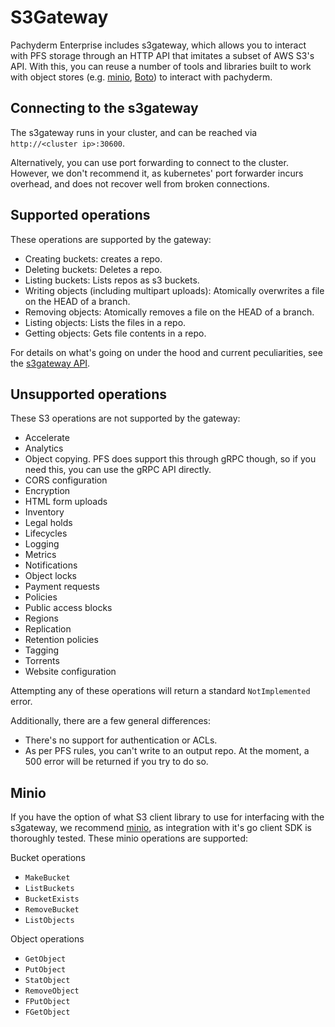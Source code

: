 # S3Gateway

Pachyderm Enterprise includes s3gateway, which allows you to interact with PFS
storage through an HTTP API that imitates a subset of AWS S3's API. With this,
you can reuse a number of tools and libraries built to work with object stores
(e.g. [minio](https://docs.minio.io/docs/minio-client-quickstart-guide.html),
[Boto](https://github.com/boto/boto3)) to interact with pachyderm.

## Connecting to the s3gateway

The s3gateway runs in your cluster, and can be reached via
`http://<cluster ip>:30600`.

Alternatively, you can use port forwarding to connect to the cluster.
However, we don't recommend it, as kubernetes' port forwarder incurs overhead,
and does not recover well from broken connections.

## Supported operations

These operations are supported by the gateway:

* Creating buckets: creates a repo.
* Deleting buckets: Deletes a repo.
* Listing buckets: Lists repos as s3 buckets.
* Writing objects (including multipart uploads): Atomically overwrites a file on the HEAD of a branch.
* Removing objects: Atomically removes a file on the HEAD of a branch.
* Listing objects: Lists the files in a repo.
* Getting objects: Gets file contents in a repo.

For details on what's going on under the hood and current peculiarities, see the
[s3gateway API](../reference/s3gateway_api.html).

## Unsupported operations

These S3 operations are not supported by the gateway:

* Accelerate
* Analytics
* Object copying. PFS does support this through gRPC though, so if you need
this, you can use the gRPC API directly.
* CORS configuration
* Encryption
* HTML form uploads
* Inventory
* Legal holds
* Lifecycles
* Logging
* Metrics
* Notifications
* Object locks
* Payment requests
* Policies
* Public access blocks
* Regions
* Replication
* Retention policies
* Tagging
* Torrents
* Website configuration

Attempting any of these operations will return a standard `NotImplemented`
error.

Additionally, there are a few general differences:

* There's no support for authentication or ACLs.
* As per PFS rules, you can't write to an output repo. At the moment, a 500
error will be returned if you try to do so.

## Minio

If you have the option of what S3 client library to use for interfacing with
the s3gateway, we recommend [minio](https://min.io/), as integration with it's
go client SDK is thoroughly tested. These minio operations are supported:

Bucket operations
* `MakeBucket`
* `ListBuckets`
* `BucketExists`
* `RemoveBucket`
* `ListObjects`

Object operations
* `GetObject`
* `PutObject`
* `StatObject`
* `RemoveObject`
* `FPutObject`
* `FGetObject`
